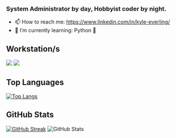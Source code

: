 ### System Administrator by day, Hobbyist coder by night.

 
- 📫 How to reach me: https://www.linkedin.com/in/kyle-everling/
- 🌱 I’m currently learning: Python 🐍

## Workstation/s
![](https://img.shields.io/badge/AMD-Ryzen_9_3900X-ED1C24?style=for-the-badge&logo=amd&logoColor=white)
![](https://img.shields.io/badge/NVIDIA-RTX2080_SUPER-76B900?style=for-the-badge&logo=nvidia&logoColor=white)

## Top Languages
[![Top Langs](https://github-readme-stats.vercel.app/api/top-langs/?username=lordsherman&layout=compact)](https://github.com/anuraghazra/github-readme-stats)
## GitHub Stats
[![GitHub Streak](http://github-readme-streak-stats.herokuapp.com?user=lordsherman&theme=synthwave&hide_border=true&date_format=M%20j%5B%2C%20Y%5D&stroke=0E808D&ring=0E808D&fire=0E808D&currStreakNum=0E808D&sideNums=0E808D&currStreakLabel=949698&sideLabels=949698&dates=FFFFFF)](https://git.io/streak-stats)
![GitHub Stats](https://github-readme-stats.vercel.app/api?username=lordsherman&count_private=true&theme=synthwave&show_icons=true&hide_title=true&icon_color=109bab&bg_color=0d1117&hide_border=true) <br>

<!--
**lordsherman/lordsherman** is a ✨ _special_ ✨ repository because its `README.md` (this file) appears on your GitHub profile.

Here are some ideas to get you started:

- 🔭 I’m currently working on ...
- 🌱 I’m currently learning ...
- 👯 I’m looking to collaborate on ...
- 🤔 I’m looking for help with ...
- 💬 Ask me about ...
- 📫 How to reach me: ...
- 😄 Pronouns: ...
- ⚡ Fun fact: ...
-->
